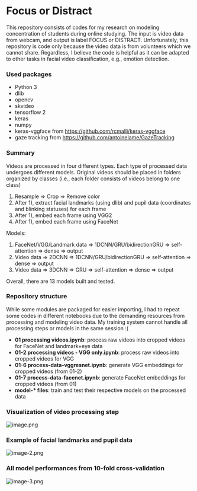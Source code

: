# Focus or Distract

This repository consists of codes for my research on modeling concentration of students during online studying. The input is video data from webcam, and output is label FOCUS or DISTRACT. Unfortunately, this repository is code only because the video data is from volunteers which we cannot share. Regardless, I believe the code is helpful as it can be adapted to other tasks in facial video classification, e.g., emotion detection.

### Used packages

- Python 3
- dlib
- opencv
- skvideo
- tensorflow 2
- keras
- numpy
- keras-vggface from https://github.com/rcmalli/keras-vggface
- gaze tracking from https://github.com/antoinelame/GazeTracking

### Summary

Videos are processed in four different types. Each type of processed data undergoes different models. Original videos should be placed in folders organized by classes (i.e., each folder consists of videos belong to one class)
1. Resample => Crop => Remove color
2. After 1), extract facial landmarks (using dlib) and pupil data (coordinates and blinking statuses) for each frame
3. After 1), embed each frame using VGG2
4. After 1), embed each frame using FaceNet

Models:
1. FaceNet/VGG/Landmark data => 1DCNN/GRU/bidirectionGRU => self-attention => dense => output
2. Video data => 2DCNN => 1DCNN/GRU/bidirectionGRU => self-attention => dense => output
3. Video data => 3DCNN => GRU => self-attention => dense => output

Overall, there are 13 models built and tested.

### Repository structure

While some modules are packaged for easier importing, I had to repeat some codes in different notebooks due to the demanding resources from processing and modeling video data. My training system cannot handle all processing steps or models in the same session :(

- <b>01 processing videos.ipynb</b>: process raw videos into cropped videos for FaceNet and landmark+eye data
- <b>01-2 processing videos - VGG only.ipynb</b>: process raw videos into cropped videos for VGG 
- <b>01-6 process-data-vggresnet.ipynb</b>: generate VGG embeddings for cropped videos (from 01-2)
- <b>01-7 process-data-facenet.ipynb</b>: generate FaceNet embeddings for cropped videos (from 01)
- <b>model-* files</b>: train and test their respective models on the processed data

### Visualization of video processing step

![image.png](attachment:image.png)

### Example of facial landmarks and pupil data

![image-2.png](attachment:image-2.png)

### All model performances from 10-fold cross-validation

![image-3.png](attachment:image-3.png)
